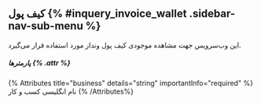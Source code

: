 ## کیف پول {% #inquery_invoice_wallet .sidebar-nav-sub-menu %}
این وب‌سرویس جهت مشاهده موجودی کیف پول وندار مورد استفاده قرار می‌گیرد.

##### پارمترها {% .attr %}

{% Attributes title="business" details="string" importantInfo="required" %}
نام انگلیسی کسب و کار
{% /Attributes%}
